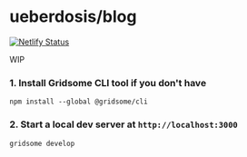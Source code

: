 # ueberdosis/blog

[![Netlify Status](https://api.netlify.com/api/v1/badges/e0b35245-a3c8-4fc1-9f5a-cfed502e4c3d/deploy-status)](https://app.netlify.com/sites/ueberdosis-blog/deploys)

WIP

### 1. Install Gridsome CLI tool if you don't have

`npm install --global @gridsome/cli`

### 2. Start a local dev server at `http://localhost:3000`

`gridsome develop`
